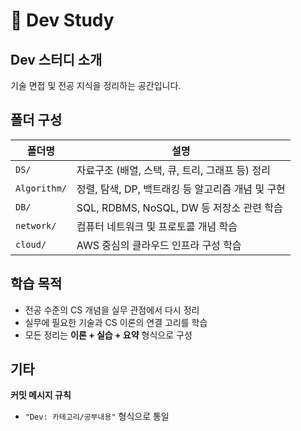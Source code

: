 # 💭 Dev Study  

## Dev 스터디 소개  
기술 면접 및 전공 지식을 정리하는 공간입니다.  

## 폴더 구성

| 폴더명 | 설명 |
|--------|------|
| `DS/` | 자료구조 (배열, 스택, 큐, 트리, 그래프 등) 정리 |
| `Algorithm/` | 정렬, 탐색, DP, 백트래킹 등 알고리즘 개념 및 구현 |
| `DB/` | SQL, RDBMS, NoSQL, DW 등 저장소 관련 학습 |
| `network/` | 컴퓨터 네트워크 및 프로토콜 개념 학습 |
| `cloud/` | AWS 중심의 클라우드 인프라 구성 학습 |

## 학습 목적

- 전공 수준의 CS 개념을 실무 관점에서 다시 정리
- 실무에 필요한 기술과 CS 이론의 연결 고리를 학습
- 모든 정리는 **이론 + 실습 + 요약** 형식으로 구성

## 기타  
**커밋 메시지 규칙**  
- `"Dev: 카테고리/공부내용"` 형식으로 통일  
